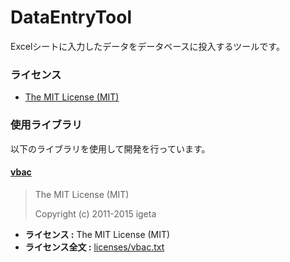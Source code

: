 # DataEntryTool
Excelシートに入力したデータをデータベースに投入するツールです。

### ライセンス

* [The MIT License (MIT)](LICENSE)

### 使用ライブラリ

以下のライブラリを使用して開発を行っています。

#### [vbac](https://github.com/vbaidiot/Ariawase)

> The MIT License (MIT)
> 
> Copyright (c) 2011-2015 igeta

* **ライセンス :** The MIT License (MIT)
* **ライセンス全文 :** [licenses/vbac.txt](licenses/vbac.txt)

